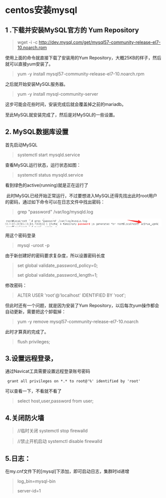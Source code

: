 # centos安装mysql

## 1 .下载并安装MySQL官方的 Yum Repository

> wget -i -c http://dev.mysql.com/get/mysql57-community-release-el7-10.noarch.rpm

使用上面的命令就直接下载了安装用的Yum Repository，大概25KB的样子，然后就可以直接yum安装了。

> yum -y install mysql57-community-release-el7-10.noarch.rpm

  之后就开始安装MySQL服务器。

> yum -y install mysql-community-server

  这步可能会花些时间，安装完成后就会覆盖掉之前的mariadb。

至此MySQL就安装完成了，然后是对MySQL的一些设置。 



## 2. MySQL数据库设置 

  首先启动MySQL

> systemctl start  mysqld.service

  查看MySQL运行状态，运行状态如图：

> systemctl status mysqld.service

看到绿色的active(running)就是正在运行了

 此时MySQL已经开始正常运行，不过要想进入MySQL还得先找出此时root用户的密码，通过如下命令可以在日志文件中找出密码： 

> grep "password" /var/log/mysqld.log 
 
![img](/images/mysql.png) 

用这个密码登录

> mysql -uroot -p 

由于新创建好的密码要求复杂度，所以设置密码长度

>  set global validate_password_policy=0;
>
>  set global validate_password_length=1;

修改密码：

> ALTER USER 'root'@'localhost' IDENTIFIED BY 'root';

 但此时还有一个问题，就是因为安装了Yum Repository，以后每次yum操作都会自动更新，需要把这个卸载掉：

> yum -y remove mysql57-community-release-el7-10.noarch 

  此时才算真的完成了。

> flush privileges;

## 3.设置远程登录，

通过Navicat工具需要设置远程登录账号密码

~~~
 grant all privileges on *.* to root@'%' identified by 'root'
~~~

可以查看一下，不看就不看了

> select host,user,password from user;



## 4.关闭防火墙

>  //临时关闭 systemctl stop firewalld

> //禁止开机启动 systemctl disable firewalld

## 5.日志：

在my.cnf文件下的[mysql]下添加，即可启动日志，集群时id递增

> log_bin=mysql-bin
>
> server-id=1



